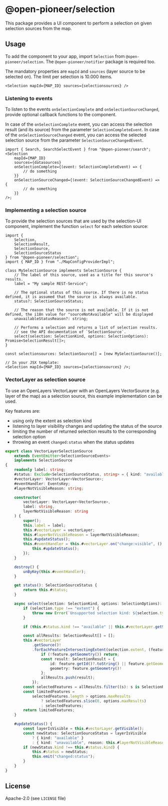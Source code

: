 # @open-pioneer/selection

This package provides a UI component to perform a selection on given selection sources from the map.

## Usage

To add the component to your app, import `Selection` from `@open-pioneer/selection`. The `@open-pioneer/notifier` package is required too.

The mandatory properties are `mapId` and `sources` (layer source to be selected on).
The limit per selection is 10.000 items.

```tsx
<Selection mapId={MAP_ID} sources={selectionsources} />
```

### Listening to events

To listen to the events `onSelectionComplete` and `onSelectionSourceChanged`, provide optional callback functions to the component.

In case of the `onSelectionComplete` event, you can access the selection result (and its source) from the parameter `SelectionCompleteEvent`.
In case of the `onSelectionSourceChanged` event, you can access the selected selection source from the parameter `SelectionSourceChangedEvent`.

```tsx
import { Search, SearchSelectEvent } from "@open-pioneer/search";
<Selection
    mapId={MAP_ID}
    sources={datasources}
    onSelectionComplete={(event: SelectionCompleteEvent) => {
        // do something
    }}
    onSelectionSourceChanged={(event: SelectionSourceChangedEvent) => {
        // do something
    }}
/>;
```

### Implementing a selection source

To provide the selection sources that are used by the selection-UI component, implement the function `select` for each selection source:

```tsx
import {
    Selection,
    SelectionResult,
    SelectionSource,
    SelectionSourceStatus
} from "@open-pioneer/selection";
import { MAP_ID } from "./MapConfigProviderImpl";

class MySelectionSource implements SelectionSource {
    // The label of this source, used as a title for this source's results.
    label = "My sample REST-Service";

    // The optional status of this source. If there is no status defined, it is assumed that the source is always available.
    status?: SelectionSourceStatus;

    // The reason that the source is not available. If it is not defined, the i18n value for "sourceNotAvailable" will be displayed
    unavailableStatusReason?: string;

    // Performs a selection and returns a list of selection results.
    // see the API documentation of `SelectionSource`.
    select(selection: SelectionKind, options: SelectionOptions): Promise<SelectionResult[]>;
}

const selectionsources: SelectionSource[] = [new MySelectionSource()];

// In your JSX template:
<Selection mapId={MAP_ID} sources={selectionsources} />;
```

### VectorLayer as selection source

To use an OpenLayers VectorLayer with an OpenLayers VectorSource (e.g. layer of the map) as a selection source, this example implementation
can be used.

Key features are:

-   using only the extent as selection kind
-   listening to layer visibility changes and updating the status of the source
-   limiting the number of returned selection results to the corresponding selection option
-   throwing an event `changed:status` when the status updates

```ts
export class VectorLayerSelectionSource
    extends EventEmitter<SelectionSourceEvents>
    implements SelectionSource
{
    readonly label: string;
    #status: Exclude<SelectionSourceStatus, string> = { kind: "available" };
    #vectorLayer: VectorLayer<VectorSource>;
    #eventHandler: EventsKey;
    #layerNotVisibleReason: string;

    constructor(
        vectorLayer: VectorLayer<VectorSource>,
        label: string,
        layerNotVisibleReason: string
    ) {
        super();
        this.label = label;
        this.#vectorLayer = vectorLayer;
        this.#layerNotVisibleReason = layerNotVisibleReason;
        this.#updateStatus();
        this.#eventHandler = this.#vectorLayer.on("change:visible", () => {
            this.#updateStatus();
        });
    }

    destroy() {
        unByKey(this.#eventHandler);
    }

    get status(): SelectionSourceStatus {
        return this.#status;
    }

    async select(selection: SelectionKind, options: SelectionOptions): Promise<SelectionResult[]> {
        if (selection.type !== "extent") {
            throw new Error(`Unsupported selection kind: ${selection.type}`);
        }

        if (this.#status.kind !== "available" || this.#vectorLayer.getSource() === null) return [];

        const allResults: SelectionResult[] = [];
        this.#vectorLayer
            .getSource()!
            .forEachFeatureIntersectingExtent(selection.extent, (feature) => {
                if (!feature.getGeometry()) return;
                const result: SelectionResult = {
                    id: feature.getId()?.toString() || feature.getGeometry.toString(),
                    geometry: feature.getGeometry()!
                };
                allResults.push(result);
            });
        const selectedFeatures = allResults.filter((s): s is SelectionResult => s != null);
        const limitedFeatures =
            selectedFeatures.length > options.maxResults
                ? selectedFeatures.slice(0, options.maxResults)
                : selectedFeatures;
        return limitedFeatures;
    }

    #updateStatus() {
        const layerIsVisible = this.#vectorLayer.getVisible();
        const newStatus: SelectionSourceStatus = layerIsVisible
            ? { kind: "available" }
            : { kind: "unavailable", reason: this.#layerNotVisibleReason };
        if (newStatus.kind !== this.#status.kind) {
            this.#status = newStatus;
            this.emit("changed:status");
        }
    }
}
```

## License

Apache-2.0 (see `LICENSE` file)
